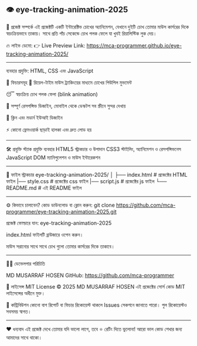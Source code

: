 👁️ eye-tracking-animation-2025
---

🚀 প্রজেক্ট সম্পর্কে
এই প্রজেক্টটি একটি ইন্টারেক্টিভ চোখের অ্যানিমেশন, যেখানে দুইটি চোখ তোমার মাউস কার্সরের দিকে স্বয়ংক্রিয়ভাবে তাকায়। সাথে প্রতি পাঁচ সেকেন্ডে চোখ পলক ফেলে যা খুবই রিয়ালিস্টিক লুক দেয়।

🔥 লাইভ ডেমো:
👉 Live Preview Link: https://mca-programmer.github.io/eye-tracking-animation-2025/

---
ব্যবহার প্রযুক্তি: HTML, CSS এবং JavaScript

🎯 ফিচারসমূহ
👀 রিয়েল-টাইম মাউস ট্র্যাকিংয়ের মাধ্যমে চোখের পিউপিল মুভমেন্ট

😴 স্বয়ংক্রিয় চোখ পলক ফেলা (blink animation)

📱 সম্পূর্ণ রেসপন্সিভ ডিজাইন, মোবাইল থেকে ডেস্কটপ সব স্ক্রীনে সুন্দর দেখায়

🎨 ক্লিন এবং মডার্ন ইউআই ডিজাইন

⚡ কোনো ফ্রেমওয়ার্ক ছাড়াই হালকা এবং দ্রুত লোড হয়

---

🛠️ প্রযুক্তি স্ট্যাক
প্রযুক্তি	ব্যবহার
HTML5	স্ট্রাকচার ও উপাদান
CSS3	স্টাইলিং, অ্যানিমেশন ও রেসপন্সিভনেস
JavaScript	DOM ম্যানিপুলেশন ও মাউস ইন্টারেকশন

---

📂 ফাইল স্ট্রাকচার
eye-tracking-animation-2025/
│
├── index.html       # প্রজেক্টের HTML ফাইল
|── style.css        # প্রজেক্টের css ফাইল
|── script.js         # প্রজেক্টের js ফাইল
└── README.md        # এই README ফাইল

---

⚙️ কিভাবে চালাবেন?
কোড ডাউনলোড বা ক্লোন করুন:
git clone https://github.com/mca-programmer/eye-tracking-animation-2025.git

প্রজেক্ট ফোল্ডারে যান:
eye-tracking-animation-2025

index.html ফাইলটি ব্রাউজারে ওপেন করুন।

মাউস সরানোর সাথে সাথে চোখ গুলো তোমার কার্সরের দিকে তাকাবে।

---

🧑‍💻 ডেভেলপার পরিচিতি

  MD MUSARRAF HOSEN
  GitHub: https://github.com/mca-programmer

📝 লাইসেন্স
MIT License © 2025 MD MUSARRAF HOSEN
এই প্রজেক্টের সোর্স কোড MIT লাইসেন্সের অধীনে মুক্ত।

🙌 কন্ট্রিবিউশন
কোনো বাগ রিপোর্ট বা ফিচার রিকোয়েস্ট থাকলে Issues সেকশনে জানাতে পারো।
পুল রিকোয়েস্টও সবসময় স্বাগত।

---

❤️ ধন্যবাদ
এই প্রজেক্ট দেখে তোমার যদি ভালো লাগে, তবে ⭐ রেটিং দিতে ভুলোনা!
আরো ভাল কোড শেখার জন্য আমাদের সাথে থাকো।
